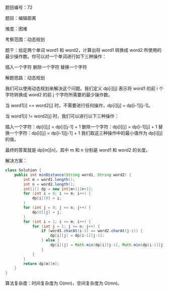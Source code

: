 题目编号：72

题目：编辑距离

难度：困难

考察范围：动态规划

题干：给定两个单词 word1 和 word2，计算出将 word1 转换成 word2 所使用的最少操作数。你可以对一个单词进行如下三种操作：

插入一个字符
删除一个字符
替换一个字符

解题思路：动态规划

我们可以使用动态规划来解决这个问题。我们定义 dp[i][j] 表示将 word1 的前 i 个字符转换成 word2 的前 j 个字符所需要的最少操作数。

当 word1[i] == word2[j] 时，不需要进行任何操作，dp[i][j] = dp[i-1][j-1]。

当 word1[i] != word2[j] 时，我们可以进行以下三种操作：

插入一个字符：dp[i][j] = dp[i][j-1] + 1
删除一个字符：dp[i][j] = dp[i-1][j] + 1
替换一个字符：dp[i][j] = dp[i-1][j-1] + 1
我们取这三种操作中的最小值作为 dp[i][j] 的值。

最终的答案就是 dp[m][n]，其中 m 和 n 分别是 word1 和 word2 的长度。

解决方案：

```java
class Solution {
    public int minDistance(String word1, String word2) {
        int m = word1.length();
        int n = word2.length();
        int[][] dp = new int[m+1][n+1];
        for (int i = 0; i <= m; i++) {
            dp[i][0] = i;
        }
        for (int j = 0; j <= n; j++) {
            dp[0][j] = j;
        }
        for (int i = 1; i <= m; i++) {
            for (int j = 1; j <= n; j++) {
                if (word1.charAt(i-1) == word2.charAt(j-1)) {
                    dp[i][j] = dp[i-1][j-1];
                } else {
                    dp[i][j] = Math.min(dp[i][j-1], Math.min(dp[i-1][j], dp[i-1][j-1])) + 1;
                }
            }
        }
        return dp[m][n];
    }
}
```

算法复杂度：时间复杂度为 O(mn)，空间复杂度为 O(mn)。